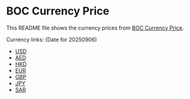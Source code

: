 # BOC Currency Price

This README file shows the currency prices from [BOC Currency Price](https://www.boc.cn/sourcedb/whpj/).

Currency links: (Date for 20250906)

- [USD](https://bocurrencyprice.techina.science/BOC_CURRENCY_PRICE/USD/20250906.json)
- [AED](https://bocurrencyprice.techina.science/BOC_CURRENCY_PRICE/AED/20250906.json)
- [HKD](https://bocurrencyprice.techina.science/BOC_CURRENCY_PRICE/HKD/20250906.json)
- [EUR](https://bocurrencyprice.techina.science/BOC_CURRENCY_PRICE/EUR/20250906.json)
- [GBP](https://bocurrencyprice.techina.science/BOC_CURRENCY_PRICE/GBP/20250906.json)
- [JPY](https://bocurrencyprice.techina.science/BOC_CURRENCY_PRICE/JPY/20250906.json)
- [SAR](https://bocurrencyprice.techina.science/BOC_CURRENCY_PRICE/SAR/20250906.json)
